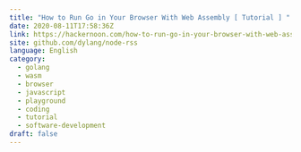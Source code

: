 ```yaml
---
title: "How to Run Go in Your Browser With Web Assembly [ Tutorial ] "
date: 2020-08-11T17:58:36Z
link: https://hackernoon.com/how-to-run-go-in-your-browser-with-web-assembly-tutorial-r11i3u3t?source=rss&utm_medium=RSS&utm_source=news.12bit.vn
site: github.com/dylang/node-rss
language: English
category:
  - golang
  - wasm
  - browser
  - javascript
  - playground
  - coding
  - tutorial
  - software-development
draft: false
---
```

